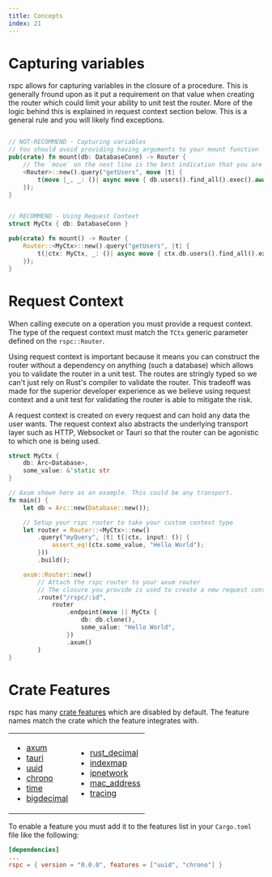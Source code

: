 ```yaml
---
title: Concepts
index: 21
---
```


# Capturing variables

rspc allows for capturing variables in the closure of a procedure. This is generally fround upon as it put a requirement on that value when creating the router which could limit your ability to unit test the router. More of the logic behind this is explained in request context section below. This is a general rule and you will likely find exceptions.

```rust

// NOT-RECOMMEND - Capturing variables
// You should avoid providing having arguments to your mount function
pub(crate) fn mount(db: DatabaseConn) -> Router {
    // The `move` on the next line is the best indication that you are capturing variables.
    <Router>::new().query("getUsers", move |t| {
        t(move |_, _: ()| async move { db.users().find_all().exec().await })
    });
}


// RECOMMEND - Using Request Context
struct MyCtx { db: DatabaseConn }

pub(crate) fn mount() -> Router {
    Router::<MyCtx>::new().query("getUsers", |t| {
        t(|ctx: MyCtx, _: ()| async move { ctx.db.users().find_all().exec().await })
    });
}

```

# Request Context

When calling execute on a operation you must provide a request context. The type of the request context must match the `TCtx` generic parameter defined on the `rspc::Router`.

Using request context is important because it means you can construct the router without a dependency on anything (such a database) which allows you to validate the router in a unit test. The routes are stringly typed so we can't just rely on Rust's compiler to validate the router. This tradeoff was made for the superior developer experience as we believe using request context and a unit test for validating the router is able to mitigate the risk.

A request context is created on every request and can hold any data the user wants. The request context also abstracts the underlying transport layer such as HTTP, Websocket or Tauri so that the router can be agonistic to which one is being used.

```rust
struct MyCtx {
    db: Arc<Database>,
    some_value: &'static str
}

// Axum shown here as an example. This could be any transport.
fn main() {
    let db = Arc::new(Database::new());

    // Setup your rspc router to take your custom context type
    let router = Router::<MyCtx>::new()
        .query("myQuery", |t| t(|ctx, input: ()| {
            assert_eq!(ctx.some_value, "Hello World");
        }))
        .build();

    axum::Router::new()
        // Attach the rspc router to your axum router
        // The closure you provide is used to create a new request context for each request
        .route("/rspc/:id",
            router
                .endpoint(move || MyCtx {
                    db: db.clone(),
                    some_value: "Hello World",
                })
                .axum()
        )
}
```

# Crate Features

rspc has many [crate features](https://doc.rust-lang.org/cargo/reference/features.html) which are disabled by default. The feature names match the crate which the feature integrates with.

<table>
<tr>
</tr>
<tr>
<td>

 - [axum](https://github.com/tokio-rs/axum)
 - [tauri](https://tauri.app)
 - [uuid](https://github.com/uuid-rs/uuid)
 - [chrono](https://github.com/chronotope/chrono)
 - [time](https://github.com/time-rs/time)
 - [bigdecimal](https://github.com/akubera/bigdecimal-rs)

</td>
<td>

 - [rust_decimal](https://github.com/paupino/rust-decimal)
 - [indexmap](https://github.com/bluss/indexmap)
 - [ipnetwork](https://github.com/achanda/ipnetwork)
 - [mac_address](https://github.com/repnop/mac_address)
 - [tracing](https://github.com/tokio-rs/tracing)

</td>
</tr>
</table>

To enable a feature you must add it to the features list in your `Cargo.toml` file like the following:

```toml
[dependencies]
...
rspc = { version = "0.0.0", features = ["uuid", "chrono"] }
```